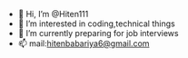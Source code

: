 - 👋 Hi, I’m @Hiten111
- 👀 I’m interested in coding,technical things
- 🌱 I’m currently preparing for job interviews
- 📫 mail:hitenbabariya6@gmail.com

<!---
Hiten111/Hiten111 is a ✨ special ✨ repository because its `README.md` (this file) appears on your GitHub profile.
You can click the Preview link to take a look at your changes.
--->
